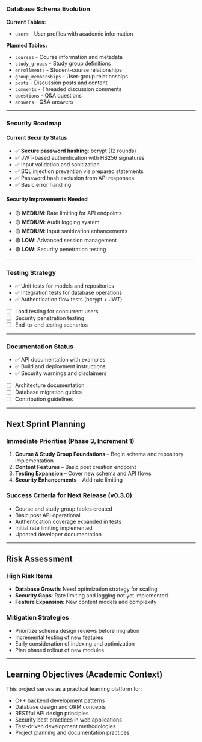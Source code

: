 ### Database Schema Evolution

**Current Tables:**
- `users` - User profiles with academic information

**Planned Tables:**
- `courses` - Course information and metadata
- `study_groups` - Study group definitions
- `enrollments` - Student-course relationships
- `group_memberships` - User-group relationships
- `posts` - Discussion posts and content
- `comments` - Threaded discussion comments
- `questions` - Q&A questions
- `answers` - Q&A answers

---

### Security Roadmap

#### Current Security Status
- ✅ **Secure password hashing**: bcrypt (12 rounds)  
- ✅ JWT-based authentication with HS256 signatures  
- ✅ Input validation and sanitization  
- ✅ SQL injection prevention via prepared statements  
- ✅ Password hash exclusion from API responses  
- ✅ Basic error handling  

#### Security Improvements Needed
- 🟡 **MEDIUM**: Rate limiting for API endpoints  
- 🟡 **MEDIUM**: Audit logging system  
- 🟡 **MEDIUM**: Input sanitization enhancements  
- 🟢 **LOW**: Advanced session management  
- 🟢 **LOW**: Security penetration testing  

---

### Testing Strategy
- ✅ Unit tests for models and repositories  
- ✅ Integration tests for database operations  
- ✅ Authentication flow tests (bcrypt + JWT)  
- [ ] Load testing for concurrent users  
- [ ] Security penetration testing  
- [ ] End-to-end testing scenarios  

---

### Documentation Status
- ✅ API documentation with examples  
- ✅ Build and deployment instructions  
- ✅ Security warnings and disclaimers  
- [ ] Architecture documentation  
- [ ] Database migration guides  
- [ ] Contribution guidelines  

---

## Next Sprint Planning

### Immediate Priorities (Phase 3, Increment 1)
1. **Course & Study Group Foundations** – Begin schema and repository implementation  
2. **Content Features** – Basic post creation endpoint  
3. **Testing Expansion** – Cover new schema and API flows  
4. **Security Enhancements** – Add rate limiting  

### Success Criteria for Next Release (v0.3.0)
- Course and study group tables created  
- Basic post API operational  
- Authentication coverage expanded in tests  
- Initial rate limiting implemented  
- Updated developer documentation  

---

## Risk Assessment

### High Risk Items
- **Database Growth**: Need optimization strategy for scaling  
- **Security Gaps**: Rate limiting and logging not yet implemented  
- **Feature Expansion**: New content models add complexity  

### Mitigation Strategies
- Prioritize schema design reviews before migration  
- Incremental testing of new features  
- Early consideration of indexing and optimization  
- Plan phased rollout of new modules  

---

## Learning Objectives (Academic Context)
This project serves as a practical learning platform for:
- C++ backend development patterns  
- Database design and ORM concepts  
- RESTful API design principles  
- Security best practices in web applications  
- Test-driven development methodologies  
- Project planning and documentation practices  
